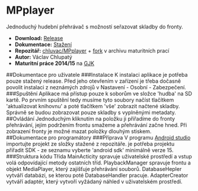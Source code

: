  # MPplayer

Jednoduchý hudební přehrávač s možností seřazovat skladby do fronty.

- **Download:** [Release](https://github.com/chluvac/MPplayer/releases/tag/1.01)
- **Dokumentace:** [Stažení](https://github.com/chluvac/MPplayer/releases/tag/Dokumentace)
- **Repozitář:** [chluvac/MPplayer](https://github.com/chluvac/MPplayer) + [fork](http://github.com/gjkcz/MPplayer) v archivu maturitních prací
- **Autor:** Václav Chlupatý
- **Maturitní práce 2014/15** na [GJK](https://github.com/gjkcz/gjkcz)

##Dokumentace pro uživatele
###Instalace
K instalaci aplikace je potřeba pouze stažený release. Před jeho otevřením v zařízení je třeba dočasně povolit instalaci z neznámých zdrojů v Nastavení - Osobní - Zabezpečení.
###Spuštění
Aplikace má přístup pouze k soborům ve složce 'hudba' na SD kartě. Po prvním spuštění tedy musíme tyto soubory načíst tlačítkem 'aktualizovat knihovnu' a poté tlačítkem 'vše' zobrazit načtené skladby. Správně se budou zobrazovat pouze skladby s vyplněnými metadaty.
##Ovládání
Jednoduchým kliknutím na položku ji přiřadíme do fronty přehrávání, jejím podržením frontu smažeme a přehrávání začne hned. Při zobrazení fronty je možné mazat položky dlouhým stiskem.
##Dokumentace pro programátory
###Příprava
V programu [Android studio](https://developer.android.com/sdk/index.html) importujte projekt ze složky stažené z repozitáře. je potřeba projektu přiřadit SDK - ze seznamu vyberte 'android sdk' minimálně verze 15.
###Struktura kódu
Třída MainActicity spravuje uživatelské prostředí a vstup volá odpovídající metody ostatních tříd. PlaybackManager spravuje frontu a objekt MediaPlayer, který zajišťuje přehrávání souborů. DatabaseHepler vytváří databázi, se kterou poté DatabaseHandler pracuje.
AdapterCreator vytváří adaptér, který vytvoří vyžádaný náhled v uživatelském prostředí.
